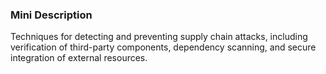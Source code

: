 ### Mini Description

Techniques for detecting and preventing supply chain attacks, including verification of third-party components, dependency scanning, and secure integration of external resources.
